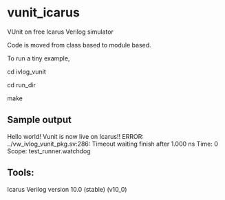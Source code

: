 # vunit_icarus
VUnit on free Icarus Verilog simulator

Code is moved from class based to module based. 

To run a tiny example, 

cd ivlog_vunit

cd run_dir

make

Sample output
-------------
Hello world! Vunit is now live on Icarus!!
ERROR: ../vw_ivlog_vunit_pkg.sv:286: Timeout waiting finish after 1.000 ns
       Time: 0 Scope: test_runner.watchdog
       


Tools:
------
Icarus Verilog version 10.0 (stable) (v10_0)
